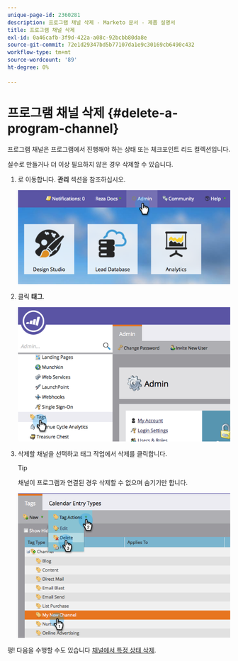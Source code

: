 ```yaml
---
unique-page-id: 2360281
description: 프로그램 채널 삭제 - Marketo 문서 - 제품 설명서
title: 프로그램 채널 삭제
exl-id: 0a46cafb-3f9d-422a-a08c-92bcbb80da8e
source-git-commit: 72e1d29347bd5b77107da1e9c30169cb6490c432
workflow-type: tm+mt
source-wordcount: '89'
ht-degree: 0%

---
```


# 프로그램 채널 삭제 {#delete-a-program-channel}

프로그램 채널은 프로그램에서 진행해야 하는 상태 또는 체크포인트 리드 컬렉션입니다.

실수로 만들거나 더 이상 필요하지 않은 경우 삭제할 수 있습니다.

1. 로 이동합니다. **관리** 섹션을 참조하십시오.

   ![](assets/image2014-9-24-16-3a6-3a41.png)

1. 클릭 **태그**.

   ![](assets/image2014-9-24-16-3a7-3a33.png)

1. 삭제할 채널을 선택하고 태그 작업에서 삭제를 클릭합니다.

   >[!TIP]
   >
   >채널이 프로그램과 연결된 경우 삭제할 수 없으며 숨기기만 합니다.

   ![](assets/image2014-9-24-16-3a10-3a59.png)

펑! 다음을 수행할 수도 있습니다 [채널에서 특정 상태 삭제](/help/marketo/product-docs/administration/tags/delete-a-program-status-from-a-program-channel.md).
